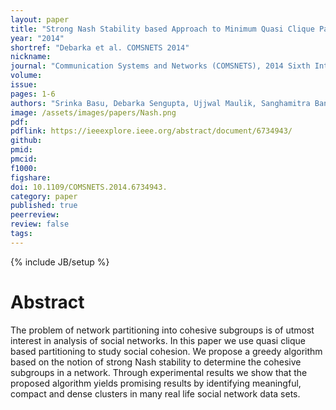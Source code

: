 ```yaml
---
layout: paper
title: "Strong Nash Stability based Approach to Minimum Quasi Clique Partitioning"
year: "2014"
shortref: "Debarka et al. COMSNETS 2014"
nickname:
journal: "Communication Systems and Networks (COMSNETS), 2014 Sixth International Conference"
volume:
issue:
pages: 1-6
authors: "Srinka Basu, Debarka Sengupta, Ujjwal Maulik, Sanghamitra Bandyopadhyay"
image: /assets/images/papers/Nash.png
pdf:
pdflink: https://ieeexplore.ieee.org/abstract/document/6734943/
github:
pmid:
pmcid:
f1000:
figshare:
doi: 10.1109/COMSNETS.2014.6734943.
category: paper
published: true
peerreview:
review: false
tags:
---
```

{% include JB/setup %}


# Abstract

The problem of network partitioning into cohesive subgroups is of utmost interest in analysis of social networks. In this paper we use quasi clique based partitioning to study social cohesion. We propose a greedy algorithm based on the notion of strong Nash stability to determine the cohesive subgroups in a network. Through experimental results we show that the proposed algorithm yields promising results by identifying meaningful, compact and dense clusters in many real life social network data sets.
